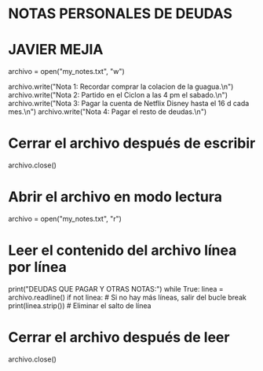 # NOTAS PERSONALES DE DEUDAS
# JAVIER MEJIA
archivo = open("my_notes.txt", "w")


archivo.write("Nota 1: Recordar comprar la colacion de la guagua.\n")
archivo.write("Nota 2: Partido en el Ciclon a las 4 pm el sabado.\n")
archivo.write("Nota 3: Pagar la cuenta de Netflix Disney hasta el 16 d cada mes.\n")
archivo.write("Nota 4: Pagar el resto de deudas.\n")

# Cerrar el archivo después de escribir
archivo.close()

# Abrir el archivo en modo lectura
archivo = open("my_notes.txt", "r")

# Leer el contenido del archivo línea por línea
print("DEUDAS QUE PAGAR Y OTRAS NOTAS:")
while True:
    linea = archivo.readline()
    if not linea:  # Si no hay más líneas, salir del bucle
        break
    print(linea.strip())  # Eliminar el salto de línea

# Cerrar el archivo después de leer
archivo.close()

